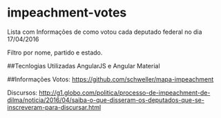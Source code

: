 # impeachment-votes
Lista com Informações de como votou cada deputado federal no dia 17/04/2016

Filtro por nome, partido e estado.

##Tecnlogias Utilizadas
AngularJS e Angular Material

##Informações 
Votos: https://github.com/schweller/mapa-impeachment

Discursos: http://g1.globo.com/politica/processo-de-impeachment-de-dilma/noticia/2016/04/saiba-o-que-disseram-os-deputados-que-se-inscreveram-para-discursar.html